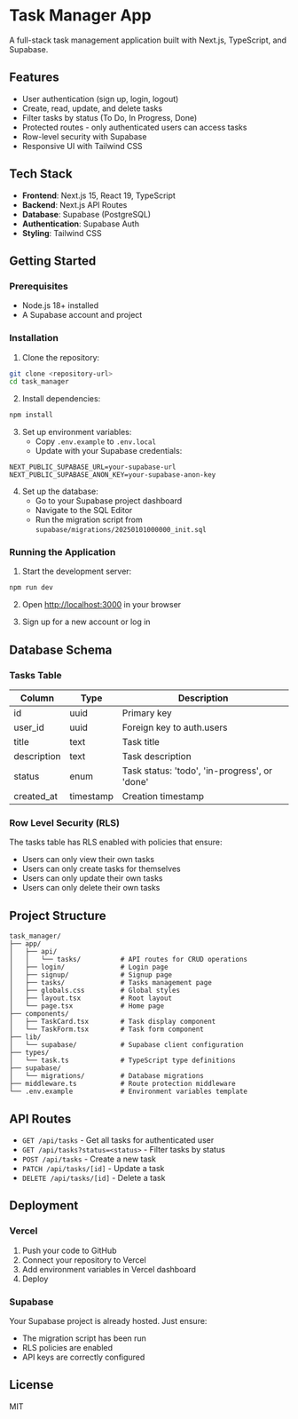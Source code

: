 # Task Manager App

A full-stack task management application built with Next.js, TypeScript, and Supabase.

## Features

- User authentication (sign up, login, logout)
- Create, read, update, and delete tasks
- Filter tasks by status (To Do, In Progress, Done)
- Protected routes - only authenticated users can access tasks
- Row-level security with Supabase
- Responsive UI with Tailwind CSS

## Tech Stack

- **Frontend**: Next.js 15, React 19, TypeScript
- **Backend**: Next.js API Routes
- **Database**: Supabase (PostgreSQL)
- **Authentication**: Supabase Auth
- **Styling**: Tailwind CSS

## Getting Started

### Prerequisites

- Node.js 18+ installed
- A Supabase account and project

### Installation

1. Clone the repository:
```bash
git clone <repository-url>
cd task_manager
```

2. Install dependencies:
```bash
npm install
```

3. Set up environment variables:
   - Copy `.env.example` to `.env.local`
   - Update with your Supabase credentials:
```env
NEXT_PUBLIC_SUPABASE_URL=your-supabase-url
NEXT_PUBLIC_SUPABASE_ANON_KEY=your-supabase-anon-key
```

4. Set up the database:
   - Go to your Supabase project dashboard
   - Navigate to the SQL Editor
   - Run the migration script from `supabase/migrations/20250101000000_init.sql`

### Running the Application

1. Start the development server:
```bash
npm run dev
```

2. Open [http://localhost:3000](http://localhost:3000) in your browser

3. Sign up for a new account or log in

## Database Schema

### Tasks Table

| Column | Type | Description |
|--------|------|-------------|
| id | uuid | Primary key |
| user_id | uuid | Foreign key to auth.users |
| title | text | Task title |
| description | text | Task description |
| status | enum | Task status: 'todo', 'in-progress', or 'done' |
| created_at | timestamp | Creation timestamp |

### Row Level Security (RLS)

The tasks table has RLS enabled with policies that ensure:
- Users can only view their own tasks
- Users can only create tasks for themselves
- Users can only update their own tasks
- Users can only delete their own tasks

## Project Structure

```
task_manager/
├── app/
│   ├── api/
│   │   └── tasks/          # API routes for CRUD operations
│   ├── login/              # Login page
│   ├── signup/             # Signup page
│   ├── tasks/              # Tasks management page
│   ├── globals.css         # Global styles
│   ├── layout.tsx          # Root layout
│   └── page.tsx            # Home page
├── components/
│   ├── TaskCard.tsx        # Task display component
│   └── TaskForm.tsx        # Task form component
├── lib/
│   └── supabase/           # Supabase client configuration
├── types/
│   └── task.ts             # TypeScript type definitions
├── supabase/
│   └── migrations/         # Database migrations
├── middleware.ts           # Route protection middleware
└── .env.example            # Environment variables template
```

## API Routes

- `GET /api/tasks` - Get all tasks for authenticated user
- `GET /api/tasks?status=<status>` - Filter tasks by status
- `POST /api/tasks` - Create a new task
- `PATCH /api/tasks/[id]` - Update a task
- `DELETE /api/tasks/[id]` - Delete a task

## Deployment

### Vercel

1. Push your code to GitHub
2. Connect your repository to Vercel
3. Add environment variables in Vercel dashboard
4. Deploy

### Supabase

Your Supabase project is already hosted. Just ensure:
- The migration script has been run
- RLS policies are enabled
- API keys are correctly configured

## License

MIT
